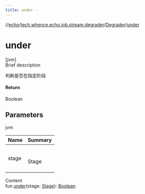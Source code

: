 ```yaml
---
title: under -
---
```

//[echo](../../index.md)/[tech.whence.echo.job.stream.degrader](../index.md)/[Degrader](index.md)/[under](under.md)



# under  
[jvm]  
Brief description  


判断是否在指定阶段



#### Return  


Boolean



## Parameters  
  
jvm  
  
|  Name|  Summary| 
|---|---|
| stage| <br><br>Stage<br><br>
  
  
Content  
fun [under](under.md)(stage: [Stage](../-stage/index.md)): [Boolean](https://kotlinlang.org/api/latest/jvm/stdlib/kotlin/-boolean/index.html)  



